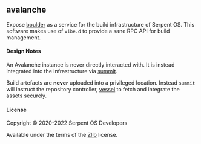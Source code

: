 ## avalanche

Expose [boulder](https://github.com/serpent-os/boulder/) as a service for the build infrastructure of Serpent OS. This software makes use of `vibe.d` to provide a sane RPC API for build management.

#### Design Notes

An Avalanche instance is never directly interacted with. It is instead integrated into the infrastructure via [summit](https://github.com/serpent-os/summit/).

Build artefacts are **never** uploaded into a privileged location. Instead `summit` will instruct the repository controller, [vessel](https://github.com/serpent-os/vessel/) to fetch and integrate the assets securely.

#### License

Copyright &copy; 2020-2022 Serpent OS Developers

Available under the terms of the [Zlib](https://spdx.org/licenses/Zlib.html) license.
